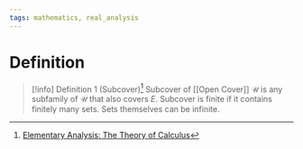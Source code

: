 ```yaml
---
tags: mathematics, real_analysis
---
```


# Definition

> [!info] Definition 1 (Subcover)[^1]
> Subcover of [[Open Cover]] $\mathcal{U}$ is any subfamily of $\mathcal{U}$ that also covers $E$.
> Subcover is finite if it contains finitely many sets. Sets themselves can be infinite.

[^1]: [Elementary Analysis: The Theory of Calculus](zotero://open-pdf/library/items/GUY2WR3V?page=102)
